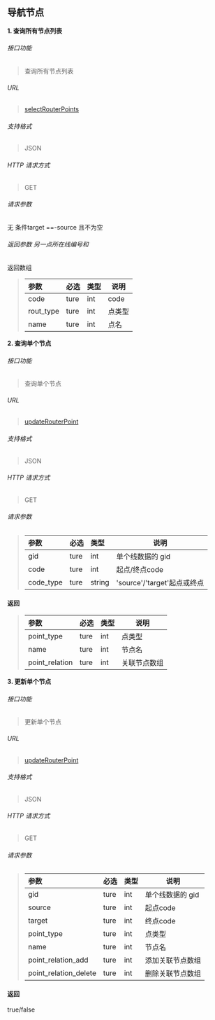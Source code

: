 ## 导航节点

**1\. 查询所有节点列表**

###### 接口功能

> 查询所有节点列表

###### URL

> [selectRouterPoints](selectRouterPoints)

###### 支持格式

> JSON

###### HTTP 请求方式

> GET

###### 请求参数

无    条件target ==-source 且不为空
###### 返回参数   另一点所在线编号和
返回数组

> | 参数       | 必选 | 类型 | 说明   |
> | :--------- | :--- | :--- | ------ |
> | code | ture | int  | code | 节点号
> | rout_type | ture | int  | 点类型 |
> | name | ture | int  | 点名 |


**2\. 查询单个节点**

###### 接口功能

> 查询单个节点

###### URL

> [updateRouterPoint](updateRouterPoint)

###### 支持格式

> JSON

###### HTTP 请求方式

> GET

###### 请求参数

> | 参数        | 必选 | 类型 | 说明             |
> | :---------- | :--- | :--- | ---------------- |
> | gid         | ture | int  | 单个线数据的 gid |
> | code | ture | int  | 起点/终点code         |
> | code_type | ture | string  | 'source'/'target'起点或终点  |


#### 返回
> | 参数        | 必选 | 类型 | 说明             |
> | :---------- | :--- | :--- | ---------------- |
> | point_type | ture | int  | 点类型         |
> | name | ture | int  | 节点名         |
> | point_relation | ture | int  |关联节点数组 |



**3\. 更新单个节点**

###### 接口功能

> 更新单个节点

###### URL

> [updateRouterPoint](updateRouterPoint)

###### 支持格式

> JSON

###### HTTP 请求方式

> GET

###### 请求参数

> | 参数        | 必选 | 类型 | 说明             |
> | :---------- | :--- | :--- | ---------------- |
> | gid         | ture | int  | 单个线数据的 gid |
> | source | ture | int  | 起点code         |
> | target | ture | int  | 终点code          |
> | point_type | ture | int  | 点类型 |
> | name | ture | int  | 节点名         |
> | point_relation_add | ture | int  |添加关联节点数组|
> | point_relation_delete | ture | int  |删除关联节点数组|

#### 返回
true/false


